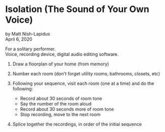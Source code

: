 # Isolation (The Sound of Your Own Voice)
by Matt Nish-Lapidus  
April 6, 2020

For a solitary performer.  
Voice, recording device, digital audio editing software.

1. Draw a floorplan of your home (from memory)

2. Number each room (don't forget utility rooms, bathrooms, closets, etc)

3. Following your sequence, visit each room (one at a time) and do the following:
    - Record about 30 seconds of room tone
    - Say the number of the room aloud
    - Record about 30 seconds more of room tone
    - Stop recording, move to the next room

4. Splice together the recordings, in order of the initial sequence

